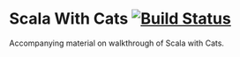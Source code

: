 # Scala With Cats [![Build Status](https://travis-ci.org/ChristopherDavenport/scala-with-cats.svg?branch=master)](https://travis-ci.org/ChristopherDavenport/scala-with-cats)

Accompanying material on walkthrough of Scala with Cats.
